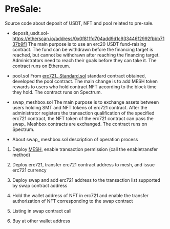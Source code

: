 # PreSale:
Source code about deposit of USDT, NFT and pool related to pre-sale.

* deposit_usdt.sol-https://etherscan.io/address/0x0f811fd704add9d1c933446f2992fbbb7137b9f1
The main purpose is to use an erc20 USDT fund-raising contract. The fund can be withdrawn before the financing target is reached, but cannot be withdrawn after reaching the financing target. Administrators need to reach their goals before they can take it. The contract runs on Ethereum.

* pool.sol
From [erc721_ Standard.sol](https://github.com/OpenZeppelin/openzeppelin-contracts/tree/release-v2.3.0/contracts/token/ERC721) standard contract obtained, developed the pool contract.
The main change is to add MESH token rewards to users who hold contract NFT according to the block time they hold. The contract runs on Spectrum. 

* swap_meshbox.sol
The main purpose is to exchange assets between users holding SMT and NFT tokens of erc721 contract. After the administrator registers the transaction qualification of the specified erc721 contract, the NFT token of the erc721 contract can pass the swap_ Meshbox contracts are exchanged. The contract runs on Spectrum.

* About swap_ meshbox.sol description of operation process
1. Deploy [MESH](https://spectrum.pub/token.html?source=commonts&tokenF=0xa4c9af589c07b7539e5fcc45975b995a45e3f379), enable transaction permission (call the enabletransfer method)

2. Deploy erc721, transfer erc721 contract address to mesh, and issue erc721 currency

3. Deploy swap and add erc721 address to the transaction list supported by swap contract address

4. Hold the wallet address of NFT in erc721 and enable the transfer authorization of NFT corresponding to the swap contract

5. Listing in swap contract call

6. Buy at other wallet address
